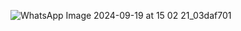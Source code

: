![WhatsApp Image 2024-09-19 at 15 02 21_03daf701](https://github.com/user-attachments/assets/26a5964a-1778-409c-96de-1a0725afbf2c)
